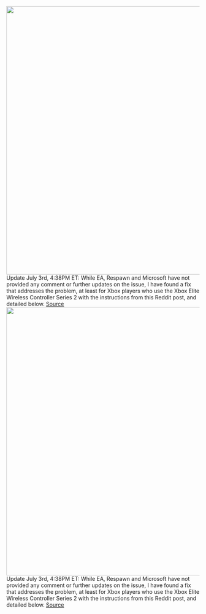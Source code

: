 <img src='https://cdn.vox-cdn.com/thumbor/K2iFbEbJvOCPlIl19mVkv4MVl-E=/0x0:1181x878/1200x0/filters:focal(0x0:1181x878):no_upscale()/cdn.vox-cdn.com/uploads/chorus_asset/file/23669450/xbox_elite_controller_firmware_revert.jpg' width='700px' /><br/>
Update July 3rd, 4:38PM ET: While EA, Respawn and Microsoft have not provided any comment or further updates on the issue, I have found a fix that addresses the problem, at least for Xbox players who use the Xbox Elite Wireless Controller Series 2 with the instructions from this Reddit post, and detailed below.
<a href='https://www.theverge.com/2022/6/28/23171008/xbox-series-x-s-input-lag-apex-legends-respawn-ea'> Source <a/><img src='https://cdn.vox-cdn.com/thumbor/K2iFbEbJvOCPlIl19mVkv4MVl-E=/0x0:1181x878/1200x0/filters:focal(0x0:1181x878):no_upscale()/cdn.vox-cdn.com/uploads/chorus_asset/file/23669450/xbox_elite_controller_firmware_revert.jpg' width='700px' /><br/>
Update July 3rd, 4:38PM ET: While EA, Respawn and Microsoft have not provided any comment or further updates on the issue, I have found a fix that addresses the problem, at least for Xbox players who use the Xbox Elite Wireless Controller Series 2 with the instructions from this Reddit post, and detailed below.
<a href='https://www.theverge.com/2022/6/28/23171008/xbox-series-x-s-input-lag-apex-legends-respawn-ea'> Source <a/>